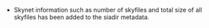 - Skynet information such as number of skyfiles and total size of all skyfiles has been added to the siadir metadata.
